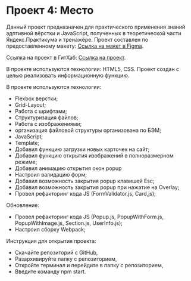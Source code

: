 # Проект 4: Место

Данный проект предназначен для практического применения знаний адптивной вёрстки и JavaScript, полученных в теоретической части Яндекс.Практикума и тренажёре. 
Проект составлен по предоставленному макету: [Ссылка на макет в Figma](https://www.figma.com/file/StZjf8HnoeLdiXS7dYrLAh/JavaScript.-Sprint-4).

Ссылка на проект в ГитХаб: [Ссылка на проект](https://gord-93.github.io/mesto/src/index.html).

В проекте используются технологии: HTML5, CSS. Проект создан с целью реализовать информационную функцию.

В проекте используются технологии:

- Flexbox верстки;
- Grid-Layout;
- Работа с шрифтами;
- Структуризация файлов;
- Работа с изображениями;
- организация файловой структуры организована по БЭМ;
- JavaScript;
- Template;
- Добавил функцию загрузки новых карточек на сайт;
- Добавил функцию открытия изображений в полноразмерном режиме;
- Добавил анимацию открытия окон popup
- Настроил валидацию форм; 
- Добавил возможность закрытия popup клавишей Esc;
- Добавил возможность закрытия popup при нажатие на Overlay; 
- Провел рефакторинг кода JS (FormValidator.js, Card,js);

Обновление:
- Провел рефакторинг кода JS (Popup.js, PopupWithForm.js, PopupWithImage.js, Section.js, UserInfo.js);
- Настроил сборку Webpack; 

Инструкция для открытия проекта:
- Скачайте репозиторий с GitHub,
- Разархивируйте папку с репозиторием,
- Откройте терминал и перейдите в папку с репозиторием,
- Введите команду npm start. 

